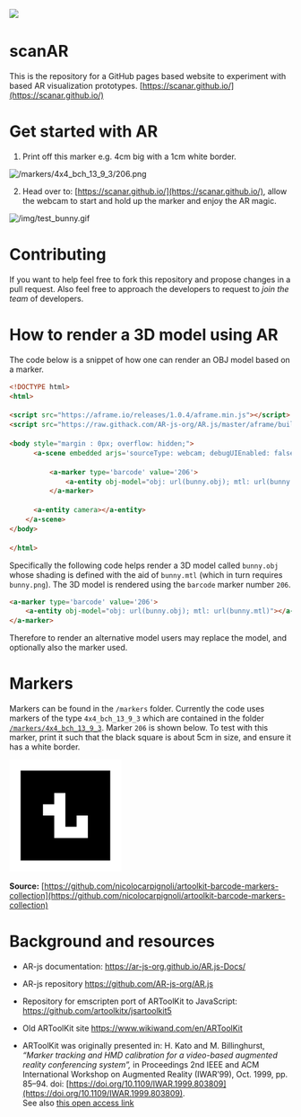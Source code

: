![](https://github.com/scanAR/scanar.github.io/blob/master/img/scanAR.png)

# scanAR
This is the repository for a GitHub pages based website to experiment with based AR visualization prototypes.
[https://scanar.github.io/](https://scanar.github.io/)

# Get started with AR
1. Print off this marker e.g. 4cm big with a 1cm white border.
 <img src="/markers/4x4_bch_13_9_3/206.png" alt="/markers/4x4_bch_13_9_3/206.png" width="200">

2. Head over to: [https://scanar.github.io/](https://scanar.github.io/), allow the webcam to start and hold up the marker and enjoy the AR magic.

<img src="/img/test_bunny.gif" alt="/img/test_bunny.gif" width="200">

# Contributing
If you want to help feel free to fork this repository and propose changes in a pull request. Also feel free to approach the developers to request to _join the team_ of developers.

# How to render a 3D model using AR
The code below is a snippet of how one can render an OBJ model based on a marker.

```html
<!DOCTYPE html>
<html>

<script src="https://aframe.io/releases/1.0.4/aframe.min.js"></script>
<script src="https://raw.githack.com/AR-js-org/AR.js/master/aframe/build/aframe-ar.js"></script>

<body style="margin : 0px; overflow: hidden;">    
      <a-scene embedded arjs='sourceType: webcam; debugUIEnabled: false; detectionMode: mono_and_matrix; matrixCodeType: 4x4_BCH_13_9_3;'>

          <a-marker type='barcode' value='206'>
              <a-entity obj-model="obj: url(bunny.obj); mtl: url(bunny.mtl)"></a-entity>
          </a-marker>

      <a-entity camera></a-entity>
    </a-scene>
</body>

</html>

```

Specifically the following code helps render a 3D model called `bunny.obj` whose shading is defined with the aid of `bunny.mtl` (which in turn requires `bunny.png`). The 3D model is rendered using the `barcode` marker number `206`.

```html
<a-marker type='barcode' value='206'>
    <a-entity obj-model="obj: url(bunny.obj); mtl: url(bunny.mtl)"></a-entity>
</a-marker>
```

Therefore to render an alternative model users may replace the model, and optionally also the marker used.

# Markers
Markers can be found in the `/markers` folder. Currently the code uses markers of the type `4x4_bch_13_9_3` which are contained in the folder [`/markers/4x4_bch_13_9_3`](https://github.com/scanAR/scanar.github.io/tree/master/markers/4x4_bch_13_9_3). Marker `206` is shown below. To test with this marker, print it such that the black square is about 5cm in size, and ensure it has a white border. 

<img src="/img/206_border.png" alt="/img/206_border.png" width="200">

**Source:** [https://github.com/nicolocarpignoli/artoolkit-barcode-markers-collection](https://github.com/nicolocarpignoli/artoolkit-barcode-markers-collection)


# Background and resources

* AR-js documentation: https://ar-js-org.github.io/AR.js-Docs/

* AR-js repository https://github.com/AR-js-org/AR.js

* Repository for emscripten port of ARToolKit to JavaScript: https://github.com/artoolkitx/jsartoolkit5

* Old ARToolKit site https://www.wikiwand.com/en/ARToolKit

* ARToolKit was originally presented in:
H. Kato and M. Billinghurst, *“Marker tracking and HMD calibration for a video-based augmented reality conferencing system”,* in Proceedings 2nd IEEE and ACM International Workshop on Augmented Reality (IWAR’99), Oct. 1999, pp. 85–94. doi: [https://doi.org/10.1109/IWAR.1999.803809](https://doi.org/10.1109/IWAR.1999.803809).     
See also [this open access link](http://www.hitl.washington.edu/artoolkit/Papers/IWAR99.kato.pdf)
